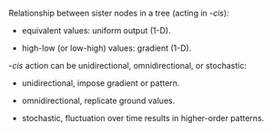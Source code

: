 Relationship between sister nodes in a tree (acting in -_cis_):  

* equivalent values: uniform output (1-D).  

* high-low (or low-high) values: gradient (1-D).  


-_cis_ action can be unidirectional, omnidirectional, or stochastic:  

* unidirectional, impose gradient or pattern.  

* omnidirectional, replicate ground values.  

* stochastic, fluctuation over time results in higher-order patterns.  
